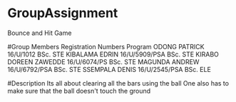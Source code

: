 # GroupAssignment
Bounce and Hit Game


#Group Members          Registration Numbers                  Program
ODONG PATRICK           16/U/1012                               BSc. STE
KIBALAMA EDRIN          16/U/5909/PSA                           BSc. STE
KIRABO DOREEN ZAWEDDE   16/U/6074/PS                            BSc. STE
MAGUNDA ANDREW          16/U/6792/PSA                           BSc. STE
SSEMPALA DENIS          16/U/2545/PSA                           BSc. ELE

#Description
Its all about clearing all the bars using the ball 
One also has to make sure that the ball doesn't touch the ground

